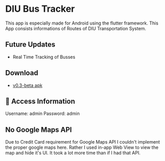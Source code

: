 # DIU Bus Tracker

This app is especially made for Android using the flutter framework. This App consists informations of Routes of DIU Transportation System. 

## Future Updates
- Real Time Tracking of Busses

## Download
- [v0.3-beta apk](https://github.com/Zimmer550i/diu_bus_tracker/releases/download/v0.3-beta/app-release.apk)

## 🔑 Access Information
Username: admin
Password: admin

## No Google Maps API
Due to Credit Card requirement for Google Maps API I couldn't implement the proper google maps here. Rather I used in-app Web View to view the map and hide it's UI. It took a lot more time than if I had that API. 
